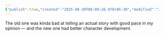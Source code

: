 ```yaml
---
{"publish":true,"created":"2025-08-30T08:09:26.978+05:30","modified":"2025-08-30T08:09:26.979+05:30","cssclasses":""}
---
```



The old one was kinda bad at telling an actual story with good pace in my opinion — and the new one had better character development.
